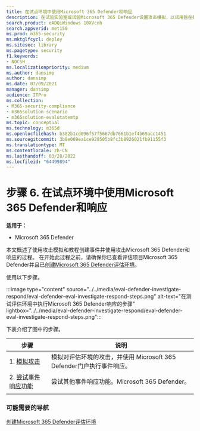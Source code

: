 ```yaml
---
title: 在试点环境中使用Microsoft 365 Defender和响应
description: 在试验实验室或试验Microsoft 365 Defender设置攻击模拟，以试用旨在教用户保护设备、标识、数据和应用程序的安全解决方案。
search.product: eADQiWindows 10XVcnh
search.appverid: met150
ms.prod: m365-security
ms.mktglfcycl: deploy
ms.sitesec: library
ms.pagetype: security
f1.keywords:
- NOCSH
ms.localizationpriority: medium
ms.author: dansimp
author: dansimp
ms.date: 07/09/2021
manager: dansimp
audience: ITPro
ms.collection:
- M365-security-compliance
- m365solution-scenario
- m365solution-evalutatemtp
ms.topic: conceptual
ms.technology: m365d
ms.openlocfilehash: b382b1cd096f57f5667db7661b1ef4b69acc1451
ms.sourcegitcommit: 3b8e009ea1ce928505b8fc3b8926021fb91155f3
ms.translationtype: MT
ms.contentlocale: zh-CN
ms.lasthandoff: 03/28/2022
ms.locfileid: "64499894"
---
```

# <a name="step-6-investigate-and-respond-using-microsoft-365-defender-in-a-pilot-environment"></a>步骤 6. 在试点环境中使用Microsoft 365 Defender和响应

**适用于：**
- Microsoft 365 Defender

本文概述了使用攻击模拟和教程创建事件并使用攻击Microsoft 365 Defender和响应的过程。 在开始此过程之前，请确保你已查看评估项目Microsoft 365 Defender并且已[创建Microsoft 365 Defender评估环境](eval-create-eval-environment.md)。[](eval-overview.md)

使用以下步骤。

:::image type="content" source="../../media/eval-defender-investigate-respond/eval-defender-eval-investigate-respond-steps.png" alt-text="在测试评估环境中执行Microsoft 365 Defender响应的步骤" lightbox="../../media/eval-defender-investigate-respond/eval-defender-eval-investigate-respond-steps.png":::

下表介绍了图中的步骤。

|步骤  |说明  |
|---------|---------|
| 1. [模拟攻击](eval-defender-investigate-respond-simulate-attack.md)     |   模拟对评估环境的攻击，并使用 Microsoft 365 Defender门户执行事件响应。      |
| 2. [尝试事件响应功能 ](eval-defender-investigate-respond-additional.md)    |    尝试其他事件响应功能。Microsoft 365 Defender。     |
|||

### <a name="navigation-you-may-need"></a>可能需要的导航

[创建Microsoft 365 Defender评估环境](eval-create-eval-environment.md)
